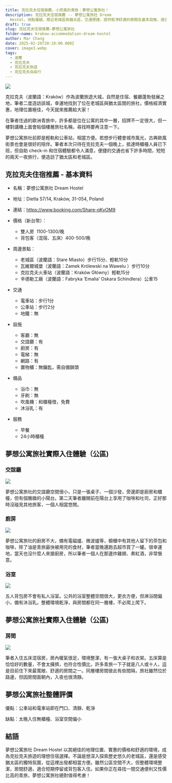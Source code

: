 ```yaml
---
title: 克拉克夫住宿推薦，小而美的青旅：夢想公寓旅社！
description: 克拉克夫住宿推薦 -- 夢想公寓旅社 Dream
  Hostel，地點優越，鄰近老城區與猶太區，交通便捷，提供乾淨舒適的房間及基本設施，適合短暫停留或背包客入住！
draft: true
slug: 克拉克夫住宿推薦-夢想公寓旅社
folder-name: krakow-accommodation-dream-hostel
author: Mar Chang
date: 2025-02-26T20:10:00.000Z
cover: image3.webp
tags:
  - 波蘭
  - 克拉克夫
  - 克拉克夫旅遊
  - 克拉克夫自由行
---
```

![](image3.webp)

克拉克夫（波蘭語：Kraków）作為波蘭旅遊大城，自然是住宿、餐廳蓬勃發展之地，筆者二度造訪該城，幸運地找到了位在老城區與猶太區間的旅社，價格經濟實惠，地理位置極佳，今天就來推薦給大家！

在筆者住過的歐洲青旅中，許多都是位在公寓的其中一層，招牌不一定很大，但一樓對講機上面會貼個樓層旅社名稱，尋找時要再注意一下。

夢想公寓旅社前即是輕軌和公車站，相當方便。若想步行體會城市風光，古典歐風街景也會是很好的陪伴。筆者本次只待在克拉克夫一個晚上，抵達時櫃檯人員已下班，但自助 check-in 和住宿體驗都令人滿意，便捷的交通也省下許多時間，短短的兩天一夜旅行，便造訪了猶太區和老城區。

## 克拉克夫住宿推薦 - 基本資料

* 名稱：夢想公寓旅社 Dream Hostel
* 地址：Dietla 57/14, Kraków, 31-054, Poland
* 連結：<https://www.booking.com/Share-qKyOM9>
* 價格（新台幣）：

  * 雙人房  1100-1300/晚
  * 背包客（混宿、五床）400-500/晚
* 周邊景點：

  * 老城區（波蘭語：Stare Miasto）步行15分、輕軌10分
  * 瓦維爾城堡（波蘭語：Zamek Królewski na Wawelu ）步行10分
  * 克拉克夫火車站（波蘭語：Kraków Główny）輕軌15分
  * 辛德勒工廠（波蘭語：Fabryka ‘Emalia’ Oskara Schindlera）公車15
* 交通

  * 電車站：步行1分
  * 公車站：步行2分
  * 地鐵：無
* 設施

  * 客廳：無
  * 交誼廳：有
  * 廚房：有
  * 電梯：無
  * 網路：有
  * 置物櫃：無鑰匙，需自備鎖頭
* 備品

  * 浴巾：無
  * 牙刷：無
  * 吹風機：和櫃檯借，免費
  * 沐浴乳：有
* 服務

  * 早餐
  * 24小時櫃檯

## 夢想公寓旅社實際入住體驗（公區)

### 交誼廳

![](image5.webp)

夢想公寓旅社的交誼廳空間很小，只是一張桌子、一個沙發，旁邊即是廚房和櫃檯，但有個雅緻的小陽台。第二天筆者離開前在陽台上享用了咖啡和吐司，正好那時沒碰見其他旅客，一個人相當悠閒。

### 廚房

![](image4.webp)

夢想公寓旅社的廚房不大，備有電磁爐、微波爐等，櫥櫃中有其他人留下的茶包和咖啡，除了油是青旅最快被用完的食材，筆者當晚還跑去超市買了一罐。很幸運地，當天也沒什麼人來搶廚房，所以筆者一個人在那邊炸雞翅、煮紅酒，非常愜意。

### 浴室

![](image2.webp)

五人背包房不會有私人浴室。公共的浴室整體空間很大，更衣方便，但淋浴間偏小，備有沐浴乳。整體環境乾淨，與房間都在同一層樓，不必爬上爬下。

## 夢想公寓旅社實際入住體驗（公區)

### 房間

![](image1.webp)

筆者入住五床混宿房，房內暖氣很足，環境整潔，有一張大桌子和衣架。五床算是恰恰好的數量，不會太擁擠，也符合性價比，許多青旅一下子就是八人或十人，這是目前住下來最寬敞、舒適的房間之一。同層樓房間彼此有些間隔，旅社雖然位於路邊，但因房間面朝內，入夜也很清靜。

## 夢想公寓旅社整體評價

優點：公車站和電車站即在門口、清靜、乾淨

缺點：太晚入住無櫃檯、浴室空間偏小

## 結語

夢想公寓旅社 Dream Hostel 以其絕佳的地理位置、實惠的價格和舒適的環境，成為克拉克夫旅遊的理想住宿選擇。不論是想深入探索歷史悠久的老城區，還是感受猶太區的獨特氛圍，從這裡出發都相當方便。雖然公區空間不大，但整體環境整潔，房間舒適，適合短期停留或背包客入住。如果你正在尋找一間交通便利又性價比高的青旅，夢想公寓旅社絕對值得考慮！
